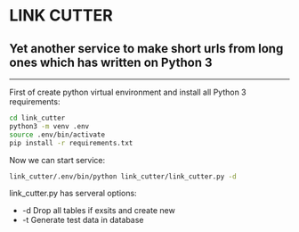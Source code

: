 # LINK CUTTER
## Yet another service to make short urls from long ones which has written on Python 3
**********************************
First of create python virtual environment and install all Python 3 requirements:
```bash
cd link_cutter
python3 -m venv .env
source .env/bin/activate
pip install -r requirements.txt

```
Now we can start service:  
```bash
link_cutter/.env/bin/python link_cutter/link_cutter.py -d
```

link_cutter.py has serveral options:
* -d  Drop all tables if exsits and create new
* -t  Generate test data in database
